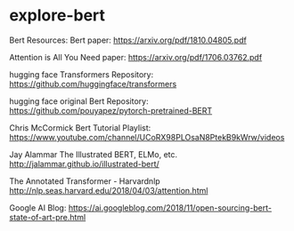 # explore-bert

Bert Resources:
Bert paper:
https://arxiv.org/pdf/1810.04805.pdf

Attention is All You Need paper:
https://arxiv.org/pdf/1706.03762.pdf

hugging face Transformers Repository: 
https://github.com/huggingface/transformers

hugging face original Bert Repository:
https://github.com/pouyapez/pytorch-pretrained-BERT

Chris McCormick Bert Tutorial Playlist:
https://www.youtube.com/channel/UCoRX98PLOsaN8PtekB9kWrw/videos

Jay Alammar The Illustrated BERT, ELMo, etc.
http://jalammar.github.io/illustrated-bert/

The Annotated Transformer - Harvardnlp
http://nlp.seas.harvard.edu/2018/04/03/attention.html

Google AI Blog:
https://ai.googleblog.com/2018/11/open-sourcing-bert-state-of-art-pre.html
